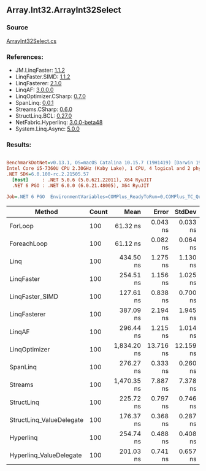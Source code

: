 ﻿## Array.Int32.ArrayInt32Select

### Source
[ArrayInt32Select.cs](../LinqBenchmarks/Array/Int32/ArrayInt32Select.cs)

### References:
- JM.LinqFaster: [1.1.2](https://www.nuget.org/packages/JM.LinqFaster/1.1.2)
- LinqFaster.SIMD: [1.1.2](https://www.nuget.org/packages/LinqFaster.SIMD/1.0.3)
- LinqFasterer: [2.1.0](https://www.nuget.org/packages/LinqFasterer/2.1.0)
- LinqAF: [3.0.0.0](https://www.nuget.org/packages/LinqAF/3.0.0.0)
- LinqOptimizer.CSharp: [0.7.0](https://www.nuget.org/packages/LinqOptimizer.CSharp/0.7.0)
- SpanLinq: [0.0.1](https://www.nuget.org/packages/SpanLinq/0.0.1)
- Streams.CSharp: [0.6.0](https://www.nuget.org/packages/Streams.CSharp/0.6.0)
- StructLinq.BCL: [0.27.0](https://www.nuget.org/packages/StructLinq/0.27.0)
- NetFabric.Hyperlinq: [3.0.0-beta48](https://www.nuget.org/packages/NetFabric.Hyperlinq/3.0.0-beta48)
- System.Linq.Async: [5.0.0](https://www.nuget.org/packages/System.Linq.Async/5.0.0)

### Results:
``` ini

BenchmarkDotNet=v0.13.1, OS=macOS Catalina 10.15.7 (19H1419) [Darwin 19.6.0]
Intel Core i5-7360U CPU 2.30GHz (Kaby Lake), 1 CPU, 4 logical and 2 physical cores
.NET SDK=6.0.100-rc.2.21505.57
  [Host]     : .NET 5.0.6 (5.0.621.22011), X64 RyuJIT
  .NET 6 PGO : .NET 6.0.0 (6.0.21.48005), X64 RyuJIT

Job=.NET 6 PGO  EnvironmentVariables=COMPlus_ReadyToRun=0,COMPlus_TC_QuickJitForLoops=1,COMPlus_TieredPGO=1  Runtime=.NET 6.0  

```
|                   Method | Count |        Mean |     Error |    StdDev |         Ratio | RatioSD |  Gen 0 | Allocated |
|------------------------- |------ |------------:|----------:|----------:|--------------:|--------:|-------:|----------:|
|                  ForLoop |   100 |    61.32 ns |  0.043 ns |  0.033 ns |      baseline |         |      - |         - |
|              ForeachLoop |   100 |    61.12 ns |  0.082 ns |  0.064 ns |  1.00x faster |   0.00x |      - |         - |
|                     Linq |   100 |   434.50 ns |  1.275 ns |  1.130 ns |  7.09x slower |   0.02x | 0.0229 |      48 B |
|               LinqFaster |   100 |   254.51 ns |  1.156 ns |  1.025 ns |  4.15x slower |   0.02x | 0.2027 |     424 B |
|          LinqFaster_SIMD |   100 |   127.61 ns |  0.838 ns |  0.700 ns |  2.08x slower |   0.01x | 0.2027 |     424 B |
|             LinqFasterer |   100 |   387.09 ns |  2.194 ns |  1.945 ns |  6.32x slower |   0.02x | 0.2179 |     456 B |
|                   LinqAF |   100 |   296.44 ns |  1.215 ns |  1.014 ns |  4.83x slower |   0.02x |      - |         - |
|            LinqOptimizer |   100 | 1,834.20 ns | 13.716 ns | 12.159 ns | 29.92x slower |   0.18x | 4.2362 |   8,866 B |
|                 SpanLinq |   100 |   276.27 ns |  0.333 ns |  0.260 ns |  4.51x slower |   0.00x |      - |         - |
|                  Streams |   100 | 1,470.35 ns |  7.887 ns |  7.378 ns | 23.98x slower |   0.13x | 0.2785 |     584 B |
|               StructLinq |   100 |   225.72 ns |  0.797 ns |  0.746 ns |  3.68x slower |   0.01x | 0.0153 |      32 B |
| StructLinq_ValueDelegate |   100 |   176.37 ns |  0.368 ns |  0.287 ns |  2.88x slower |   0.00x |      - |         - |
|                Hyperlinq |   100 |   254.74 ns |  0.488 ns |  0.408 ns |  4.15x slower |   0.01x |      - |         - |
|  Hyperlinq_ValueDelegate |   100 |   201.03 ns |  0.741 ns |  0.657 ns |  3.28x slower |   0.01x |      - |         - |
